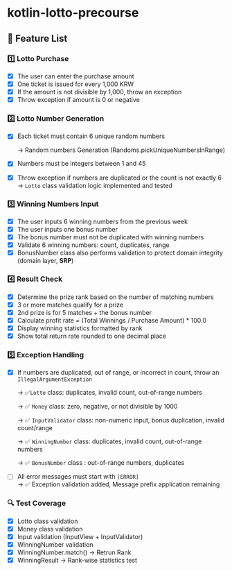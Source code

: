 # kotlin-lotto-precourse

## 🧾 Feature List

### 1️⃣ Lotto Purchase

- [x] The user can enter the purchase amount
- [x] One ticket is issued for every 1,000 KRW
- [x] If the amount is not divisible by 1,000, throw an exception
- [x] Throw exception if amount is 0 or negative

### 2️⃣ Lotto Number Generation

- [x] Each ticket must contain 6 unique random numbers

  → Random numbers Generation (Randoms.pickUniqueNumbersInRange)

- [x] Numbers must be integers between 1 and 45

- [x] Throw exception if numbers are duplicated or the count is not exactly 6  
  → `Lotto` class validation logic implemented and tested

### 3️⃣ Winning Numbers Input

- [x] The user inputs 6 winning numbers from the previous week
- [x] The user inputs one bonus number
- [x] The bonus number must not be duplicated with winning numbers
- [x] Validate 6 winning numbers: count, duplicates, range
- [x] BonusNumber class also performs validation to protect domain integrity (domain layer, **SRP**)

### 4️⃣ Result Check

- [x] Determine the prize rank based on the number of matching numbers
- [x] 3 or more matches qualify for a prize
- [x] 2nd prize is for 5 matches + the bonus number
- [x] Calculate profit rate = (Total Winnings / Purchase Amount) * 100.0
- [x] Display winning statistics formatted by rank
- [x] Show total return rate rounded to one decimal place

### 5️⃣ Exception Handling

- [x] If numbers are duplicated, out of range, or incorrect in count, throw an `IllegalArgumentException`

   → ✅`Lotto` class: duplicates, invalid count, out-of-range numbers

   → ✅ `Money` class: zero, negative, or not divisible by 1000

   → ✅ `InputValidator` class: non-numeric input, bonus duplication, invalid count/range

   → ✅ `WinningNumber` class: duplicates, invalid count, out-of-range numbers

   → ✅ `BonusNumber` class : out-of-range numbers,  duplicates

- [ ] All error messages must start with `[ERROR]`  
  → ✅ Exception validation added,  Message prefix application remaining

### 🔍 Test Coverage

- [x] Lotto class validation
- [x] Money class validation
- [x] Input validation (InputView + InputValidator)
- [x] WinningNumber validation
- [x] WinningNumber.match() → Retrun Rank
- [x] WinningResult → Rank-wise statistics test
